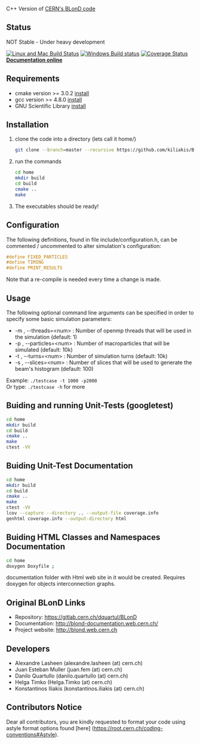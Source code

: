 C++ Version of [CERN's BLonD code][1]

## Status 

NOT Stable - Under heavy development

[![Linux and Mac Build Status](https://travis-ci.org/olegjakushkin/BLonD-minimal-cpp.svg?branch=master)](https://travis-ci.org/kiliakis/BLonD-minimal-cpp)
[![Windows Build status](https://ci.appveyor.com/api/projects/status/uua8m6cnwq6wbaa3?svg=true)](https://ci.appveyor.com/project/OlegJakushkin/blond-minimal-cpp)
[![Coverage Status](https://coveralls.io/repos/github/kiliakis/BLonD-minimal-cpp/badge.svg?branch=master)](https://coveralls.io/github/kiliakis/BLonD-minimal-cpp?branch=master)
[**Documentation online**](http://kiliakis.github.io/BLonD-minimal-cpp/)

## Requirements
* cmake version >= 3.0.2 [install](https://cmake.org/install/)
* gcc version >= 4.8.0 [install](https://gcc.gnu.org/wiki/InstallingGCC)
* GNU Scientific Library [install](http://www.gnu.org/software/gsl/)


## Installation
1. clone the code into a directory (lets call it home/)  
    ```bash  
    git clone --branch=master --recursive https://github.com/kiliakis/BLonD-minimal-cpp.git home  
    ```

2. run the commands 
    ```bash
    cd home
    mkdir build  
    cd build  
    cmake ..  
    make  
    ```

3. The executables should be ready!

## Configuration

The following definitions, found in file include/configuration.h, can be commented / uncommented to alter simulation's configuration:

```c
#define FIXED_PARTICLES
#define TIMING
#define PRINT_RESULTS
```

Note that a re-compile is needed every time a change is made. 

## Usage

The following optional command line arguments can be specified in order to specify some basic simulation parameters:

* -m <num>, --threads=\<num\> : Number of openmp threads that will be used in the simulation (default: 1)
* -p <num>, --particles=\<num\> : Number of macroparticles that will be simulated (default: 10k)
* -t <num>, --turns=\<num\>     : Number of simulation turns (default: 10k)
* -s <num>, --slices=\<num\>    : Number of slices that will be used to generate the beam's histogram (default: 100)

Example: `./testcase -t 1000 -p2000`  
Or type: `./testcase -h` for more

## Buiding and running Unit-Tests (googletest)
```bash
cd home  
mkdir build 
cd build   
cmake ..  
make
ctest -VV
```

## Buiding Unit-Test Documentation
```bash
cd home  
mkdir build 
cd build   
cmake ..  
make
ctest -VV
lcov --capture --directory .. --output-file coverage.info
genhtml coverage.info --output-directory html
```

## Buiding HTML Classes and Namespaces Documentation
```bash
cd home  
doxygen Doxyfile ;
```

documentation folder with Html web site in it would be created. Requires doxygen for objects interconnection graphs.

## Original BLonD Links

* Repository: https://gitlab.cern.ch/dquartul/BLonD
* Documentation: http://blond-documentation.web.cern.ch/
* Project website: http://blond.web.cern.ch

## Developers

- Alexandre Lasheen (alexandre.lasheen (at) cern.ch)
- Juan Esteban Muller (juan.fem (at) cern.ch)
- Danilo Quartullo (danilo.quartullo (at) cern.ch)
- Helga Timko (Helga.Timko (at) cern.ch)
- Konstantinos Iliakis (konstantinos.iliakis (at) cern.ch)

## Contributors Notice

Dear all contributors, you are kindly requested to format your code using astyle format options found [here] (https://root.cern.ch/coding-conventions#Astyle).

[1]: http://blond.web.cern.ch

